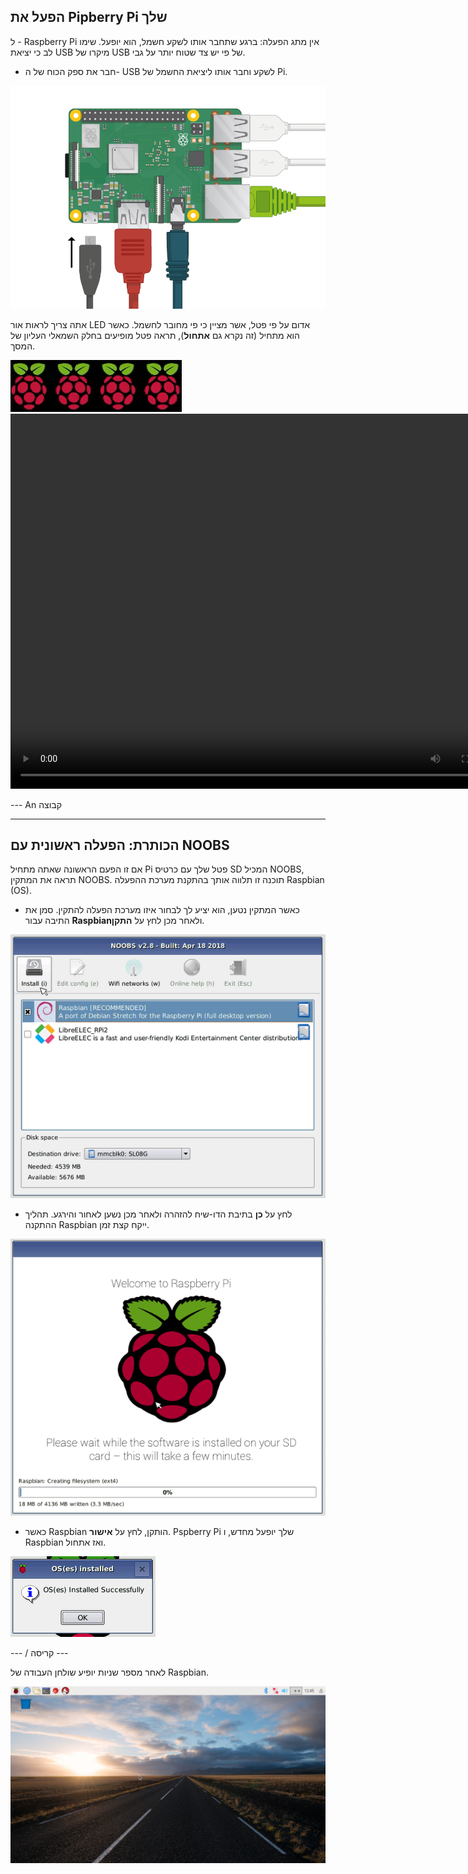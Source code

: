 ## הפעל את Pipberry Pi שלך

ל - Raspberry Pi אין מתג הפעלה: ברגע שתחבר אותו לשקע חשמל, הוא יופעל. שימו לב כי יציאת USB מיקרו של USB של פי יש צד שטוח יותר על גבי.

+ חבר את ספק הכוח של ה- USB לשקע וחבר אותו ליציאת החשמל של Pi.

![צילום מסך](images/pi-power.png)

אתה צריך לראות אור LED אדום על פי פטל, אשר מציין כי פי מחובר לחשמל. כאשר הוא מתחיל (זה נקרא גם **אתחול**), תראה פטל מופיעים בחלק השמאלי העליון של המסך.

![פטל](images/raspberries.png)<video width="800" height="600" controls> <source src="images/piboot.webm" type="video/webm"> הדפדפן שלך אינו תומך בסרטוני WebM, לכן נסה את FireFox או את Chrome. </video> 

\--- An קבוצה

* * *

## הכותרת: הפעלה ראשונית עם NOOBS

אם זו הפעם הראשונה שאתה מתחיל Pi פטל שלך עם כרטיס SD המכיל NOOBS, תראה את המתקין NOOBS. תוכנה זו תלווה אותך בהתקנת מערכת ההפעלה Raspbian (OS).

+ כאשר המתקין נטען, הוא יציע לך לבחור איזו מערכת הפעלה להתקין. סמן את התיבה עבור **Raspbian**ולאחר מכן לחץ על **התקן**.

![להתקין](images/install.png)

+ לחץ על **כן** בתיבת הדו-שיח להזהרה ולאחר מכן נשען לאחור והירגע. תהליך ההתקנה Raspbian ייקח קצת זמן.

![התקנה](images/installing.png)

+ כאשר Raspbian הותקן, לחץ על **אישור**. Pspberry Pi שלך יופעל מחדש, ו Raspbian ואז אתחול.

![מוּתקָן](images/installed.png)

\--- / קריסה \---

לאחר מספר שניות יופיע שולחן העבודה של Raspbian.

![שולחן העבודה](images/pi-desktop.jpg)